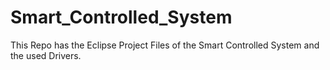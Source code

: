 # Smart_Controlled_System
This Repo has the Eclipse Project Files of the Smart Controlled System and the used Drivers.
